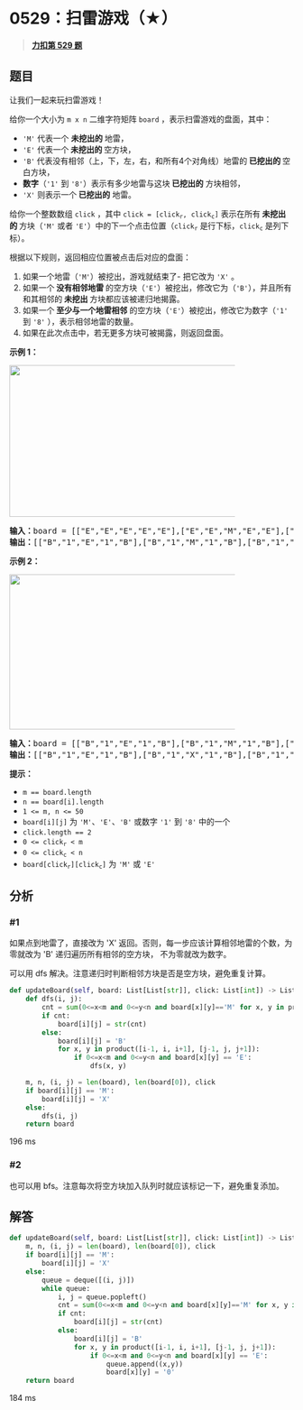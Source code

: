 # 0529：扫雷游戏（★）


> <u>**[力扣第 529 题](https://leetcode.cn/problems/minesweeper/)**</u>

## 题目

<p>让我们一起来玩扫雷游戏！</p>

<p>给你一个大小为 <code>m x n</code> 二维字符矩阵 <code>board</code> ，表示扫雷游戏的盘面，其中：</p>

<ul>
<li><code>'M'</code> 代表一个 <strong>未挖出的</strong> 地雷，</li>
<li><code>'E'</code> 代表一个<strong> 未挖出的 </strong>空方块，</li>
<li><code>'B'</code><strong> </strong>代表没有相邻（上，下，左，右，和所有4个对角线）地雷的<strong> 已挖出的 </strong>空白方块，</li>
<li><strong>数字</strong>（<code>'1'</code> 到 <code>'8'</code>）表示有多少地雷与这块<strong> 已挖出的</strong> 方块相邻，</li>
<li><code>'X'</code> 则表示一个<strong> 已挖出的</strong> 地雷。</li>
</ul>

<p>给你一个整数数组 <code>click</code> ，其中 <code>click = [click<sub>r</sub>, click<sub>c</sub>]</code> 表示在所有<strong> 未挖出的 </strong>方块（<code>'M'</code> 或者 <code>'E'</code>）中的下一个点击位置（<code>click<sub>r</sub></code> 是行下标，<code>click<sub>c</sub></code> 是列下标）。</p>

<p>根据以下规则，返回相应位置被点击后对应的盘面：</p>

<ol>
<li>如果一个地雷（<code>'M'</code>）被挖出，游戏就结束了- 把它改为 <code>'X'</code> 。</li>
<li>如果一个<strong> 没有相邻地雷 </strong>的空方块（<code>'E'</code>）被挖出，修改它为（<code>'B'</code>），并且所有和其相邻的<strong> 未挖出 </strong>方块都应该被递归地揭露。</li>
<li>如果一个<strong> 至少与一个地雷相邻</strong> 的空方块（<code>'E'</code>）被挖出，修改它为数字（<code>'1'</code> 到 <code>'8'</code> ），表示相邻地雷的数量。</li>
<li>如果在此次点击中，若无更多方块可被揭露，则返回盘面。</li>
</ol>



<p><strong>示例 1：</strong></p>
<img src="https://assets.leetcode.com/uploads/2023/08/09/untitled.jpeg" style="width: 500px; max-width: 400px; height: 269px;" />
<pre>
<strong>输入：</strong>board = [["E","E","E","E","E"],["E","E","M","E","E"],["E","E","E","E","E"],["E","E","E","E","E"]], click = [3,0]
<strong>输出：</strong>[["B","1","E","1","B"],["B","1","M","1","B"],["B","1","1","1","B"],["B","B","B","B","B"]]
</pre>

<p><strong>示例 2：</strong></p>
<img src="https://assets.leetcode.com/uploads/2023/08/09/untitled-2.jpeg" style="width: 500px; max-width: 400px; height: 275px;" />
<pre>
<strong>输入：</strong>board = [["B","1","E","1","B"],["B","1","M","1","B"],["B","1","1","1","B"],["B","B","B","B","B"]], click = [1,2]
<strong>输出：</strong>[["B","1","E","1","B"],["B","1","X","1","B"],["B","1","1","1","B"],["B","B","B","B","B"]]
</pre>



<p><strong>提示：</strong></p>

<ul>
<li><code>m == board.length</code></li>
<li><code>n == board[i].length</code></li>
<li><code>1 &lt;= m, n &lt;= 50</code></li>
<li><code>board[i][j]</code> 为 <code>'M'</code>、<code>'E'</code>、<code>'B'</code> 或数字 <code>'1'</code> 到 <code>'8'</code> 中的一个</li>
<li><code>click.length == 2</code></li>
<li><code>0 &lt;= click<sub>r</sub> &lt; m</code></li>
<li><code>0 &lt;= click<sub>c</sub> &lt; n</code></li>
<li><code>board[click<sub>r</sub>][click<sub>c</sub>]</code> 为 <code>'M'</code> 或 <code>'E'</code></li>
</ul>


## 分析

### #1

如果点到地雷了，直接改为 'X' 返回。否则，每一步应该计算相邻地雷的个数，为零就改为 'B' 递归遍历所有相邻的空方块，
不为零就改为数字。

可以用 dfs 解决。注意递归时判断相邻方块是否是空方块，避免重复计算。

```python
def updateBoard(self, board: List[List[str]], click: List[int]) -> List[List[str]]:
	def dfs(i, j):
		cnt = sum(0<=x<m and 0<=y<n and board[x][y]=='M' for x, y in product([i-1, i, i+1], [j-1, j, j+1]))
		if cnt:
			board[i][j] = str(cnt)
		else:
			board[i][j] = 'B'
			for x, y in product([i-1, i, i+1], [j-1, j, j+1]):
				if 0<=x<m and 0<=y<n and board[x][y] == 'E':
					dfs(x, y)

	m, n, (i, j) = len(board), len(board[0]), click
	if board[i][j] == 'M':
		board[i][j] = 'X'
	else:
		dfs(i, j)
	return board
```

196 ms

### #2

也可以用 bfs。注意每次将空方块加入队列时就应该标记一下，避免重复添加。

## 解答

```python
def updateBoard(self, board: List[List[str]], click: List[int]) -> List[List[str]]:
	m, n, (i, j) = len(board), len(board[0]), click
	if board[i][j] == 'M':
		board[i][j] = 'X'
	else:
		queue = deque([(i, j)])
		while queue:
			i, j = queue.popleft()
			cnt = sum(0<=x<m and 0<=y<n and board[x][y]=='M' for x, y in product([i-1, i, i+1], [j-1, j, j+1]))
			if cnt:
				board[i][j] = str(cnt)
			else:
				board[i][j] = 'B'
				for x, y in product([i-1, i, i+1], [j-1, j, j+1]):
					if 0<=x<m and 0<=y<n and board[x][y] == 'E':
						queue.append((x,y))
						board[x][y] = '0'
	return board
```

184 ms
